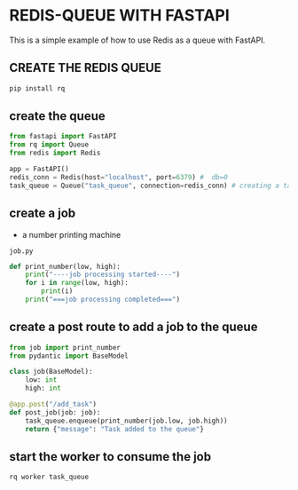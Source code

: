 # REDIS-QUEUE WITH FASTAPI

This is a simple example of how to use Redis as a queue with FastAPI.

## CREATE THE REDIS QUEUE

```bash
pip install rq
```

## create the queue

```python
from fastapi import FastAPI
from rq import Queue
from redis import Redis

app = FastAPI()
redis_conn = Redis(host="localhost", port=6379) #  db=0
task_queue = Queue("task_queue", connection=redis_conn) # creating a task q with the name task_queue
```

## create a job

- a number printing machine

`job.py`

```python
def print_number(low, high):
    print("----job processing started----")
    for i in range(low, high):
        print(i)
    print("===job processing completed===")
```

## create a post route to add a job to the queue

```python
from job import print_number
from pydantic import BaseModel

class job(BaseModel):
    low: int
    high: int

@app.post("/add_task")
def post_job(job: job):
    task_queue.enqueue(print_number(job.low, job.high))
    return {"message": "Task added to the queue"}
```

## start the worker to consume the job

```bash
rq worker task_queue
```
